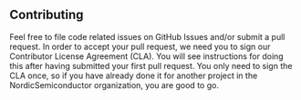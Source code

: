 ## Contributing

Feel free to file code related issues on GitHub Issues and/or submit a pull
request. In order to accept your pull request, we need you to sign our
Contributor License Agreement (CLA). You will see instructions for doing this
after having submitted your first pull request. You only need to sign the CLA
once, so if you have already done it for another project in the
NordicSemiconductor organization, you are good to go.
